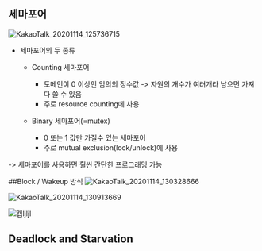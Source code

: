 ## 세마포어
![KakaoTalk_20201114_125736715](https://user-images.githubusercontent.com/23302973/99139083-08795600-2679-11eb-95ef-c48c603134af.jpg)

* 세마포어의 두 종류
  - Counting 세마포어
    * 도메인이 0 이상인 임의의 정수값 -> 자원의 개수가 여러개라 남으면 가져다 쓸 수 있음
    * 주로 resource counting에 사용
    
  - Binary 세마포어(=mutex)
    * 0 또는 1 값만 가질수 있는 세마포어
    * 주로 mutual exclusion(lock/unlock)에 사용

-> 세마포어를 사용하면 훨씬 간단한 프로그래밍 가능

##Block / Wakeup 방식
![KakaoTalk_20201114_130328666](https://user-images.githubusercontent.com/23302973/99139166-dae0dc80-2679-11eb-8aa9-26793fc1277b.jpg)

![KakaoTalk_20201114_130913669](https://user-images.githubusercontent.com/23302973/99139294-a6b9eb80-267a-11eb-9df4-55dbf6f2e695.jpg)

![캡ljljl](https://user-images.githubusercontent.com/23302973/99139302-c81ad780-267a-11eb-9251-8f5c83f75221.PNG)

## Deadlock and Starvation
   
